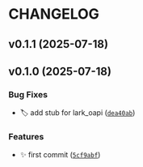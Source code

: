 # CHANGELOG


## v0.1.1 (2025-07-18)


## v0.1.0 (2025-07-18)

### Bug Fixes

- :label: add stub for lark_oapi
  ([`dea40ab`](https://github.com/simulacraliasing/bitable-parser/commit/dea40abba1b58bbbc5fbd1d2ef7733afe79feb31))

### Features

- :sparkles: first commit
  ([`5cf9abf`](https://github.com/simulacraliasing/bitable-parser/commit/5cf9abf174e75a8f8cbacc1c059efec59c8b15ec))
